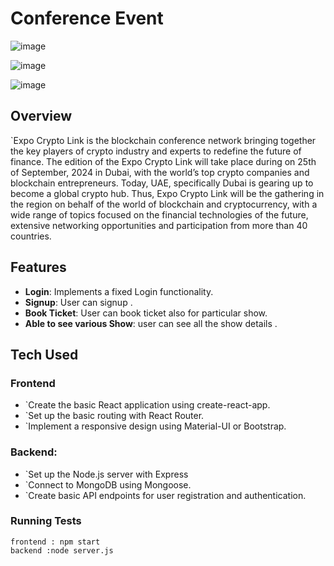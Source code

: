 # Conference Event

![image](https://github.com/user-attachments/assets/4932198b-3b70-4e30-a7a1-b44ae576fba3)

![image](https://github.com/user-attachments/assets/689dfbd5-538a-494a-8b6d-4418bf5a30a8)

![image](https://github.com/user-attachments/assets/d1b51e68-a892-466c-bd35-b89c96946f8e)



## Overview
`Expo Crypto Link  is the blockchain conference network bringing together the key players of crypto industry and experts to redefine the future of finance. The edition of the Expo Crypto Link will take place during on 25th of September, 2024 in Dubai, with the world’s top crypto companies and blockchain entrepreneurs. Today, UAE, specifically Dubai is gearing up to become a global crypto hub. Thus, Expo Crypto Link will be the gathering in the region on behalf of the world of blockchain and cryptocurrency, with a wide range of topics focused on the financial technologies of the future, extensive networking opportunities and participation from more than 40 countries.

## Features
- **Login**: Implements a fixed Login functionality.
- **Signup**: User can signup .
- **Book Ticket**: User can book ticket also for particular show.
- **Able to see various Show**: user can see all the show details .

## Tech Used
### Frontend
- `Create the basic React application using create-react-app.
- `Set up the basic routing with React Router.
- `Implement a responsive design using Material-UI or Bootstrap.

### Backend: 
- `Set up the Node.js server with Express
- `Connect to MongoDB using Mongoose.
- `Create basic API endpoints for user registration and authentication.


### Running Tests
```running the project 
frontend : npm start
backend :node server.js
